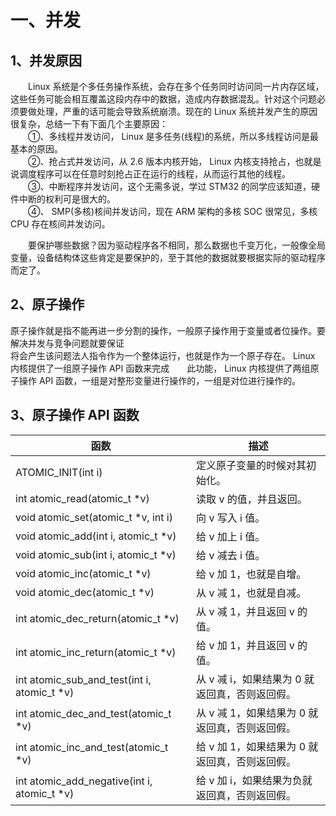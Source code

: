 # 一、并发
## 1、并发原因

&emsp;&emsp;Linux 系统是个多任务操作系统，会存在多个任务同时访问同一片内存区域，这些任务可能会相互覆盖这段内存中的数据，造成内存数据混乱。针对这个问题必须要做处理，严重的话可能会导致系统崩溃。现在的 Linux 系统并发产生的原因很复杂，总结一下有下面几个主要原因：  
&emsp;&emsp;①、多线程并发访问， Linux 是多任务(线程)的系统，所以多线程访问是最基本的原因。  
&emsp;&emsp;②、抢占式并发访问，从 2.6 版本内核开始， Linux 内核支持抢占，也就是说调度程序可以在任意时刻抢占正在运行的线程，从而运行其他的线程。  
&emsp;&emsp;③、中断程序并发访问，这个无需多说，学过 STM32 的同学应该知道，硬件中断的权利可是很大的。  
&emsp;&emsp;④、 SMP(多核)核间并发访问，现在 ARM 架构的多核 SOC 很常见，多核 CPU 存在核间并发访问。

&emsp;&emsp;要保护哪些数据？因为驱动程序各不相同，那么数据也千变万化，一般像全局变量，设备结构体这些肯定是要保护的，至于其他的数据就要根据实际的驱动程序而定了。

## 2、原子操作
原子操作就是指不能再进一步分割的操作，一般原子操作用于变量或者位操作。要解决并发与竞争问题就要保证  
将会产生该问题法人指令作为一个整体运行，也就是作为一个原子存在。 Linux 内核提供了一组原子操作 API 函数来完成&emsp;&emsp;此功能， Linux 内核提供了两组原子操作 API 函数，一组是对整形变量进行操作的，一组是对位进行操作的。

## 3、原子操作 API 函数

| 函数 | 描述 |
|------|------|
| ATOMIC_INIT(int i) | 定义原子变量的时候对其初始化。 |
| int atomic_read(atomic_t *v) | 读取 v 的值，并且返回。 |
| void atomic_set(atomic_t *v, int i) | 向 v 写入 i 值。 |
| void atomic_add(int i, atomic_t *v) | 给 v 加上 i 值。 |
| void atomic_sub(int i, atomic_t *v) | 给 v 减去 i 值。 |
| void atomic_inc(atomic_t *v) | 给 v 加 1，也就是自增。 |
| void atomic_dec(atomic_t *v) | 从 v 减 1，也就是自减。 |
| int atomic_dec_return(atomic_t *v) | 从 v 减 1，并且返回 v 的值。 |
| int atomic_inc_return(atomic_t *v) | 给 v 加 1，并且返回 v 的值。 |
| int atomic_sub_and_test(int i, atomic_t *v) | 从 v 减 i，如果结果为 0 就返回真，否则返回假。 |
| int atomic_dec_and_test(atomic_t *v) | 从 v 减 1，如果结果为 0 就返回真，否则返回假。 |
| int atomic_inc_and_test(atomic_t *v) | 给 v 加 1，如果结果为 0 就返回真，否则返回假。 |
| int atomic_add_negative(int i, atomic_t *v) | 给 v 加 i，如果结果为负就返回真，否则返回假。 |


<!--stackedit_data:
eyJoaXN0b3J5IjpbMTE0NDI0MDc0OF19
-->